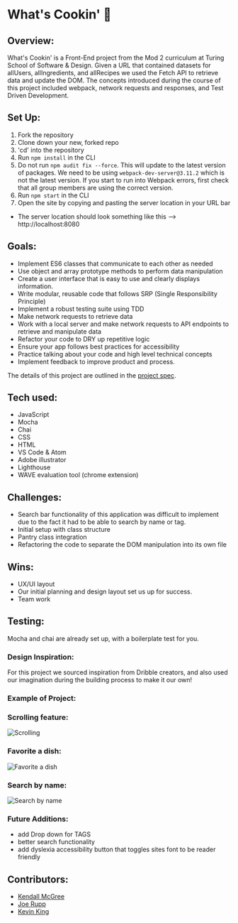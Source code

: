 # What's Cookin' 🍳

## Overview:

What's Cookin' is a Front-End project from the Mod 2 curriculum at Turing School of Software & Design. Given a URL that contained datasets for allUsers, allIngredients, and allRecipes we used the Fetch API to retrieve data and update the DOM. The concepts introduced during the course of this project included webpack, network requests and responses, and Test Driven Development.

## Set Up:
1. Fork the repository
2. Clone down your new, forked repo
3. 'cd' into the repository
4. Run `npm install` in the CLI
5. Do not run `npm audit fix --force`. This will update to the latest version of packages. We need to be using `webpack-dev-server@3.11.2` which is not the latest version. If you start to run into Webpack errors, first check that all group members are using the correct version.
6. Run `npm start` in the CLI
7. Open the site by copying and pasting the server location in your URL bar
  - The server location should look something like this --> http://localhost:8080

## Goals:

- Implement ES6 classes that communicate to each other as needed
- Use object and array prototype methods to perform data manipulation
- Create a user interface that is easy to use and clearly displays information.
- Write modular, reusable code that follows SRP (Single Responsibility Principle)
- Implement a robust testing suite using TDD
- Make network requests to retrieve data
- Work with a local server and make network requests to API endpoints to retrieve and manipulate data
- Refactor your code to DRY up repetitive logic
- Ensure your app follows best practices for accessibility
- Practice talking about your code and high level technical concepts
- Implement feedback to improve product and process.


The details of this project are outlined in the <a href="https://frontend.turing.edu/projects/What%27sCookin-PartOne.html" target="\__blank">project spec</a>.

## Tech used:
- JavaScript
- Mocha
- Chai
- CSS
- HTML
- VS Code & Atom
- Adobe illustrator
- Lighthouse
- WAVE evaluation tool (chrome extension)

## Challenges:
- Search bar functionality of this application was difficult to implement due to the fact it had to be able to search by name or tag.
- Initial setup with class structure
- Pantry class integration
- Refactoring the code to separate the DOM manipulation into its own file  

## Wins:
- UX/UI layout
- Our initial planning and design layout set us up for success.
- Team work

## Testing:
Mocha and chai are already set up, with a boilerplate test for you.

### Design Inspiration:
For this project we sourced inspiration from Dribble creators, and also used our imagination during the building process to make it our own!

### Example of Project:
### Scrolling feature:
![Scrolling](https://media2.giphy.com/media/U2Cd38gV8vtMMJy6RG/giphy.gif)
### Favorite a dish:
![Favorite a dish](https://media2.giphy.com/media/b0Tto5Zxl8mjSDU7R4/giphy.gif)
### Search by name:
![Search by name](https://media0.giphy.com/media/EL6ueNVE7rktRRUCcm/giphy.gif)

### Future Additions:
- add Drop down for TAGS
- better search functionality
- add dyslexia accessibility button that toggles sites font to be reader friendly 

## Contributors:
- [Kendall McGree](https://github.com/kendallm360)
- [Joe Rupp](https://github.com/JoeRupp)
- [Kevin King](https://github.com/King13k)
